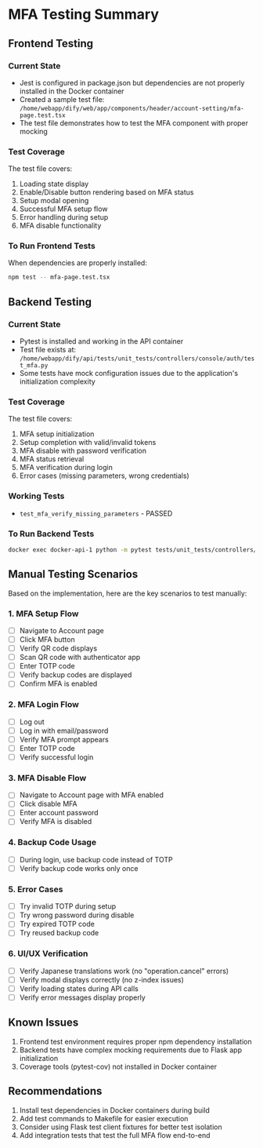 # MFA Testing Summary

## Frontend Testing

### Current State
- Jest is configured in package.json but dependencies are not properly installed in the Docker container
- Created a sample test file: `/home/webapp/dify/web/app/components/header/account-setting/mfa-page.test.tsx`
- The test file demonstrates how to test the MFA component with proper mocking

### Test Coverage
The test file covers:
1. Loading state display
2. Enable/Disable button rendering based on MFA status
3. Setup modal opening
4. Successful MFA setup flow
5. Error handling during setup
6. MFA disable functionality

### To Run Frontend Tests
When dependencies are properly installed:
```bash
npm test -- mfa-page.test.tsx
```

## Backend Testing

### Current State
- Pytest is installed and working in the API container
- Test file exists at: `/home/webapp/dify/api/tests/unit_tests/controllers/console/auth/test_mfa.py`
- Some tests have mock configuration issues due to the application's initialization complexity

### Test Coverage
The test file covers:
1. MFA setup initialization
2. Setup completion with valid/invalid tokens
3. MFA disable with password verification
4. MFA status retrieval
5. MFA verification during login
6. Error cases (missing parameters, wrong credentials)

### Working Tests
- `test_mfa_verify_missing_parameters` - PASSED

### To Run Backend Tests
```bash
docker exec docker-api-1 python -m pytest tests/unit_tests/controllers/console/auth/test_mfa.py -v -o addopts=
```

## Manual Testing Scenarios

Based on the implementation, here are the key scenarios to test manually:

### 1. MFA Setup Flow
- [ ] Navigate to Account page
- [ ] Click MFA button
- [ ] Verify QR code displays
- [ ] Scan QR code with authenticator app
- [ ] Enter TOTP code
- [ ] Verify backup codes are displayed
- [ ] Confirm MFA is enabled

### 2. MFA Login Flow
- [ ] Log out
- [ ] Log in with email/password
- [ ] Verify MFA prompt appears
- [ ] Enter TOTP code
- [ ] Verify successful login

### 3. MFA Disable Flow
- [ ] Navigate to Account page with MFA enabled
- [ ] Click disable MFA
- [ ] Enter account password
- [ ] Verify MFA is disabled

### 4. Backup Code Usage
- [ ] During login, use backup code instead of TOTP
- [ ] Verify backup code works only once

### 5. Error Cases
- [ ] Try invalid TOTP during setup
- [ ] Try wrong password during disable
- [ ] Try expired TOTP code
- [ ] Try reused backup code

### 6. UI/UX Verification
- [ ] Verify Japanese translations work (no "operation.cancel" errors)
- [ ] Verify modal displays correctly (no z-index issues)
- [ ] Verify loading states during API calls
- [ ] Verify error messages display properly

## Known Issues
1. Frontend test environment requires proper npm dependency installation
2. Backend tests have complex mocking requirements due to Flask app initialization
3. Coverage tools (pytest-cov) not installed in Docker container

## Recommendations
1. Install test dependencies in Docker containers during build
2. Add test commands to Makefile for easier execution
3. Consider using Flask test client fixtures for better test isolation
4. Add integration tests that test the full MFA flow end-to-end
